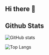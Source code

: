 ## Hi there 👋

## Github Stats

![GitHub stats](https://github-readme-stats.vercel.app/api?username=luizreginaldo&show_icons=true&count_private=true&theme=github_dark&hide_border=true)

![Top Langs](https://github-readme-stats.vercel.app/api/top-langs/?username=luizreginaldo&layout=compact&theme=github_dark&hide_border=true&langs_count=10)

<!--
**luizreginaldo/luizreginaldo** is a ✨ _special_ ✨ repository because its `README.md` (this file) appears on your GitHub profile.

Here are some ideas to get you started:

- 🔭 I’m currently working on ...
- 🌱 I’m currently learning ...
- 👯 I’m looking to collaborate on ...
- 🤔 I’m looking for help with ...
- 💬 Ask me about ...
- 📫 How to reach me: ...
- 😄 Pronouns: ...
- ⚡ Fun fact: ...
-->
